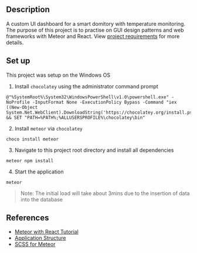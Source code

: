 ## Description
A custom UI dashboard for a smart domitory with temperature monitoring. The purpose of this project is to practise on GUI design patterns and web frameworks with Meteor and React. View [project requirements](docs/requirements.pdf) for more details.

## Set up
This project was setup on the Windows OS
1. Install `chocolatey` using the administrator command prompt
```
@"%SystemRoot%\System32\WindowsPowerShell\v1.0\powershell.exe" -NoProfile -InputFormat None -ExecutionPolicy Bypass -Command "iex ((New-Object System.Net.WebClient).DownloadString('https://chocolatey.org/install.ps1'))" && SET "PATH=%PATH%;%ALLUSERSPROFILE%\chocolatey\bin"
```
2. Install `meteor` via `chocolatey`
```
choco install meteor
```
3. Navigate to this project root directory and install all dependencies
```
meteor npm install
```
4. Start the application
```
meteor
```
> Note: The initial load will take about 3mins due to the insertion of data into the database

## References
- [Meteor with React Tutorial](https://www.meteor.com/tutorials/react/creating-an-app)
- [Application Structure](https://guide.meteor.com/structure.html)
- [SCSS for Meteor](https://atmospherejs.com/fourseven/scss)
